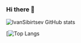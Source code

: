 ### Hi there 👋

<!--
**IvanSibirtsev/IvanSibirtsev** is a ✨ _special_ ✨ repository because its `README.md` (this file) appears on your GitHub profile.

Here are some ideas to get you started:

- 🔭 I’m currently working on ...
- 🌱 I’m currently learning ...
- 👯 I’m looking to collaborate on ...
- 🤔 I’m looking for help with ...
- 💬 Ask me about ...
- 📫 How to reach me: ...
- 😄 Pronouns: ...
- ⚡ Fun fact: ...
-->
![IvanSibirtsev GitHub stats](https://github-readme-stats.vercel.app/api?username=IvanSibirtsev&show_icons=true&theme=radical)


[![Top Langs](https://github-readme-stats-i270cdk5i-florianbussmann.vercel.app/api/top-langs/?username=IvanSibirtsev&langs_count=12&custom_title=Most%20Used%20Languages%20including%20forks&layout=compact&theme=material-palenight&include_forks=true&exclude_repo=EWU-CSCD,customized-unix-terminal,github-readme-stats)
